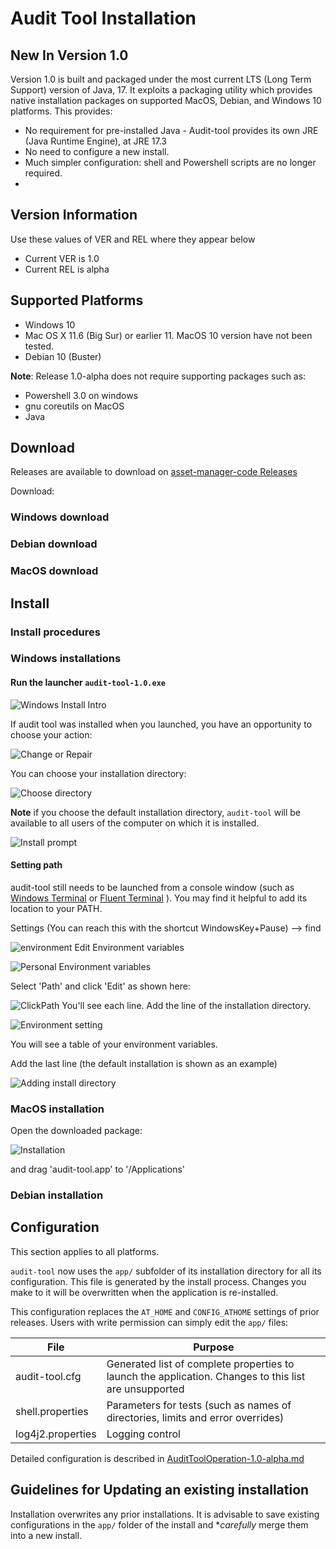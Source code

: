 #  Audit Tool Installation

## New In Version 1.0
Version 1.0 is built and packaged under the most current LTS (Long Term Support) version of Java, 17. It exploits a packaging utility which provides native installation packages on supported MacOS, Debian, and Windows 10 platforms. This provides:

- No requirement for pre-installed Java - Audit-tool provides its own JRE (Java Runtime Engine), at JRE 17.3
- No need to configure a new install.
- Much simpler configuration: shell and Powershell scripts are no longer required.
-
## Version Information
Use these values of VER and REL where they appear below
- Current VER is 1.0
- Current REL is alpha

## Supported Platforms

- Windows 10
- Mac OS X 11.6 (Big Sur) or earlier 11. MacOS 10 version have not been tested.
- Debian 10 (Buster)

**Note**: Release 1.0-alpha does not require supporting packages such as:
- Powershell 3.0 on windows
- gnu coreutils on MacOS
- Java

## Download
Releases are available to download on [asset-manager-code Releases](https://github.com/buda-base/asset-manager/releases)

Download:

### Windows download
### Debian download
### MacOS download

## Install

### Install procedures
### Windows installations

#### Run the launcher `audit-tool-1.0.exe`
![Windows Install Intro](../images/2022/01/windows-install-intro.png)

If audit tool was installed when you launched, you have an opportunity to choose your action:

![Change or Repair](../images/2022/01/change-or-repair.png)

You can choose your installation directory:

![Choose directory](../images/2022/01/choose-directory.png)

**Note** if you choose the default installation directory, `audit-tool` will be available to all users of the computer on which it is installed.

![Install prompt](../images/2022/01/install-prompt.png)
#### Setting path
audit-tool still needs to be launched from a console window (such as [Windows Terminal](https://www.microsoft.com/en-US/p/windows-terminal/9n0dx20hk701?activetab=pivot:overviewtab) or  [Fluent Terminal](https://www.microsoft.com/en-us/p/fluent-terminal/9p2krlmfxf9t?activetab=pivot:overviewtab) ).
You may find it helpful to add its location to your PATH.

Settings (You can reach this with the shortcut WindowsKey+Pause) --> find

![environment](../images/2022/01/environment.png)
Edit Environment variables

![Personal Environment variables](../images/2022/01/personal-environment-variables.png)

Select 'Path' and click 'Edit' as shown here:

![ClickPath](../images/2022/01/clickpath.png)
You'll see each line. Add the line of the installation directory.

![Environment setting](../images/2022/01/environment-setting.png)

You will see a table of your environment variables.

Add the last line (the default installation is shown as an example)

![Adding install directory](../images/2022/01/adding-install-directory.png)

### MacOS installation
Open the downloaded package:

![Installation](../images/2022/01/installer.png)

and drag 'audit-tool.app' to '/Applications'

### Debian installation

## Configuration
This section applies to all platforms.

`audit-tool` now uses the `app/` subfolder of its installation directory for all its configuration. This file is generated by the install process. Changes you make to it will be overwritten when the application is re-installed.

This configuration replaces the `AT_HOME` and `CONFIG_ATHOME` settings of prior releases. Users with write permission can simply edit the `app/` files:

File|Purpose
---|---
audit-tool.cfg  | Generated list of complete properties to launch the application. Changes to this list are unsupported  
shell.properties  | Parameters for tests (such as names of directories, limits and error overrides)
log4j2.properties  | Logging control

Detailed configuration is described in [AuditToolOperation-1.0-alpha.md](./AuditToolOperation-1.0-alpha.md)

## Guidelines for Updating an existing installation
Installation overwrites any prior installations.
It is advisable to save existing configurations in the `app/` folder of the install and **carefully* merge them into a new install.
